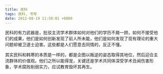 ```yaml
---
title: 民科
tags: 民科, 书写
date: 2012-08-19 11:58:01 +0800
---
```



民科的有力武器是，批驳主流学术群体如何对他们的学历不屑一顾，如何不接受他们的成果，他们是如何创新发现了前人所未能，他们是如何发现了现有理论的重大问题却被卫道士迫害。这些都是人们愿意去同情的，反正不懂。

其实民科和韩寒的本质是一样的，都是企图以叛逆的姿态取得其地位，然后迎合主流群体的价值观。他们之所以能得宠，关键还是学术共同体深受学术丑闻伤害形象，学术腐败削弱实力，应试教育毁坏其再生。

